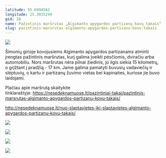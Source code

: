```yaml
---
latitude: 55.6994562
longitude: 25.3035249
gid: 28
name: Pažintinis maršrutas „Algimanto apygardos partizanų kovų takais“
slug: pazintinis-marsrutas-algimanto-apygardos-partizanu-kovu-takais
---
```

![](https://doc-10-ag-mymaps.googleusercontent.com/untrusted/hostedimage/ihucu48q9m5s1hftel5u85tfdc/nrduht04spkvarc9pnbc05qbkc/1641717000000/-WPmm_dsOCr8C_2Ftfdhs7CzXYdOD0wc/*/6AIsG_vZNWgGJgp3byBOoUpyuZ4p75SndlzYY7Av0RLjm5IDF5C5NgkoG72btEonAuwb6yYIoLprWAS1ezIpHKbckaoOpQpFjabA_XaO5r9gzjh06P95vM5URpuYuCQt96oHXscBtNxDmvPAgXB9tDmjyaDl8e0RMrPYIBVHjMxcLtygOovXbs7cGCLNjcwzZrg?session=0&fife)  
  
Šimonių girioje kovojusiems Algimanto apygardos partizanams atminti įrengtas pažintinis maršrutas, kurį galima įveikti pėsčiomis, dviračiu arba automobiliu. Nors maršrutas nėra pilnai žiedinis, jo ilgis siekia 15 kilometrų, o grįžtant į pradžią - 17 km. Jame galima pamatyti buvusių vadaviečių ir slėptuvių, o kartu ir partizanų žuvimo vietas bei kapinaites, kuriose jie buvo laidojami.  
  
Plačiau apie maršrutą skaitykite tinklaraštyje: https://nesedeknamuose.lt/pazintiniai-takai/pazintinis-marsrutas-algimanto-apygardos-partizanu-kovu-takais/  
  
http://nesedeknamuose.lt/nuo-slaptavietes-iki-slaptavietes-algimanto-apygardos-partizanu-kovu-takais/  
  
![](https://doc-0k-ag-mymaps.googleusercontent.com/untrusted/hostedimage/ihucu48q9m5s1hftel5u85tfdc/oj9uq9e2nal24rslgl576p7vq0/1641717000000/-WPmm_dsOCr8C_2Ftfdhs7CzXYdOD0wc/*/6AIsG_vZInCe1UmgNXcej00-Yji6AUf6zCWMOveg3Ac7F95DKnftHSyXjxfLLcUvybP_-hsjZ3N5ZPsSGqdXfSlKOyahxpHAKk719nqzjG22EV7HtLDQQXewkVQfE4uaZDYDloIHMHcgRXUND63Qs5zGeR8Rq1RqJLSfxk7DNiYI5L668DcBYljAwr9bWgc7iMg?session=0&fife)  
  
![](https://doc-14-ag-mymaps.googleusercontent.com/untrusted/hostedimage/ihucu48q9m5s1hftel5u85tfdc/m41i6r6fqit88p938f3s0a8ifc/1641717000000/-WPmm_dsOCr8C_2Ftfdhs7CzXYdOD0wc/*/6AIsG_vavFOokMKsaHzQ8Cnf6rdMbIIsKpx46GldFczyzsaj4rnuhocgQJvB3UQxSDpzMyw7hR4Ip1KW_0iapFbOFVY2a8x38EfuAxE2QQB6QdHTiQ2EmfSprCsb82Scf0F7kOxi2-mJ1Iiy_no9m2ja1a3YOohFUB_M7UllS6kNtbHFuum5MPM3FqOqFRHDzGQ?session=0&fife)  
  
![](https://doc-14-ag-mymaps.googleusercontent.com/untrusted/hostedimage/ihucu48q9m5s1hftel5u85tfdc/f7fn0fe3ic22rt3v8ehsetmspo/1641717000000/-WPmm_dsOCr8C_2Ftfdhs7CzXYdOD0wc/*/6AIsG_vaYSN0jTagJw1oqHdMkO7KrMISIfCdkxuz7GXZC-FACzUlwt3SZJjfAdVNOcAFvHxVqaT0k8w44vdNykQxLOOjokVBqSJygGaJS5SkuYuFaYUuZ2eUju-lgdVP645cho7WNvvjq552dmI_BMEfSqhHvwEHfoomo-RTwqVQ0FUFm6oRX82SZ1r2MB-8vXg?session=0&fife)  
  
![](https://doc-14-ag-mymaps.googleusercontent.com/untrusted/hostedimage/ihucu48q9m5s1hftel5u85tfdc/1i90pmtibvmsgs60epmu2firbs/1641717000000/-WPmm_dsOCr8C_2Ftfdhs7CzXYdOD0wc/*/6AIsG_vZmcV1AnQ5th0k6i-u64NT67VF5Eyh3PofQrg3QiPuzFoayL80v615SwydkSnCvEcJSXzxHrlDzfSXr9KiRbY9rQbPBA32MvKlTRTUQGCoa5JrNfH1hjPbiPUZxxWOHEhWb2luaQrmb1ffrWafsAc8fx8Q-3TiEAFU-XwDAn2pxzRw0eHfcuHyYPo-XlA?session=0&fife)
